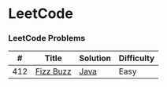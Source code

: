 
LeetCode
========

### LeetCode Problems

| # | Title | Solution | Difficulty |
|---| ----- | -------- | ---------- |
|412|[Fizz Buzz](https://leetcode.com/problems/fizz-buzz/) | [Java](./algorithms/java/src/fizzBuzz/fizzBuzz.java)|Easy|
